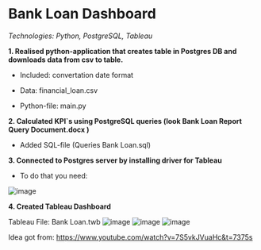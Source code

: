 # Bank Loan Dashboard

*Technologies: Python, PostgreSQL, Tableau*

**1. Realised python-application that creates table in Postgres DB and downloads data from csv to table.**

  - Included: convertation date format
   
 -  Data: financial_loan.csv
   
 -  Python-file: main.py

**2. Calculated KPI`s using PostgreSQL queries (look Bank Loan Report Query Document.docx )**
   
 -  Added SQL-file (Queries Bank Loan.sql)

**3. Connected to Postgres server by installing driver for Tableau**
   
 -  To do that you need:

![image](https://github.com/user-attachments/assets/87e26df8-4857-46ec-86fe-76e64f32bed9)


**4. Created Tableau Dashboard**

Tableau File: Bank Loan.twb
![image](https://github.com/user-attachments/assets/b91b2f04-4020-4163-977f-9c434a07f334)
![image](https://github.com/user-attachments/assets/b9ae653e-f18a-4015-a498-a72e07528481)
![image](https://github.com/user-attachments/assets/5dede12e-7e98-481e-bf61-90c47c163668)

Idea got from: https://www.youtube.com/watch?v=7S5vkJVuaHc&t=7375s
